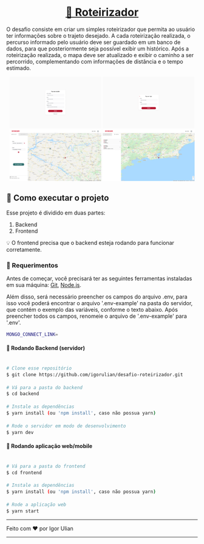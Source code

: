 

<h1 align="center">
     <a href="#" alt="link"> 📌 Roteirizador </a>
</h1>

<p>
      O desafio consiste em criar um simples roteirizador que permita ao usuário ter informações sobre o trajeto desejado. A cada roteirização realizada, o percurso informado pelo usuário deve ser guardado em um banco de dados, para que posteriormente seja possível exibir um histórico. Após a roteirização realizada, o mapa deve ser atualizado e exibir o caminho a ser percorrido, complementando com informações de distância e o tempo estimado.
</p>

<p align="center">
 <img src="https://github.com/igorulian/desafio-roteirizador/blob/main/frontend/assets/Screenshot2.png" alt="register" border="0" width="48%" heigth="18%">
 <img src="https://github.com/igorulian/desafio-roteirizador/blob/main/frontend/assets/Screenshot3.png" alt="register" border="0" width="48%" heigth="18%">
 
 <img src="https://github.com/igorulian/desafio-roteirizador/blob/main/frontend/assets/Screenshot.jpg" alt="register" border="0" width="48%" heigth="18%">
 <img src="https://github.com/igorulian/desafio-roteirizador/blob/main/frontend/assets/Screenshot4.png" alt="register" border="0" width="48%" heigth="18%">
</p>

## 🚀 Como executar o projeto

Esse projeto é dividido em duas partes:
1. Backend 
2. Frontend

💡 O frontend precisa que o backend esteja rodando para funcionar corretamente.

### 🧪 Requerimentos 

Antes de começar, você precisará ter as seguintes ferramentas instaladas em sua máquina: 
[Git](https://git-scm.com), [Node.js](https://nodejs.org/en/). 

Além disso, será necessário preencher os campos do arquivo .env, para isso você poderá encontrar
o arquivo '.env-example' na pasta do servidor, que contém o exemplo das variáveis, conforme o texto abaixo.
Após preencher todos os campos, renomeie o arquivo de '.env-example' para '.env'. 

```bash  
MONGO_CONNECT_LINK=
```


#### 🎲 Rodando Backend (servidor)

```bash

# Clone esse repositório
$ git clone https://github.com/igorulian/desafio-roteirizador.git

# Vá para a pasta do backend
$ cd backend

# Instale as dependências
$ yarn install (ou 'npm install', caso não possua yarn)

# Rode o servidor em modo de desenvolvimento
$ yarn dev

```

#### 🧭 Rodando aplicação web/mobile 

```bash

# Vá para a pasta do frontend
$ cd frontend  

# Instale as dependências
$ yarn install (ou 'npm install', caso não possua yarn)

# Rode a aplicação web
$ yarn start

```

---

Feito com ❤️ por Igor Ulian

---

